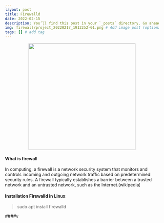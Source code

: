 ```yaml
---
layout: post
title: Firewalld
date: 2022-02-15
description: You’ll find this post in your `_posts` directory. Go ahead and edit it and re-build the site to see your changes. # Add post description (optional)
img: firewall/project_20220217_1912252-01.png # Add image post (optional)
tags: [] # add tag
---
```

<p align="center">
<img src="/assets/img/firewall/logo.png" width="350"/>
</p>
 
#### What is firewall

In computing, a firewall is a network security system that monitors and controls incoming and outgoing network traffic based on predetermined security rules. A firewall typically establishes a barrier between a trusted network and an untrusted network, such as the Internet.(wikipedia)

#### Installation Firewalld in Linux

> sudo apt install firewalld

####v

